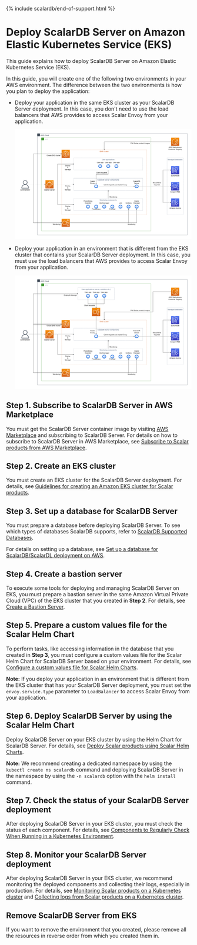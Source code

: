 {% include scalardb/end-of-support.html %}

# Deploy ScalarDB Server on Amazon Elastic Kubernetes Service (EKS)

This guide explains how to deploy ScalarDB Server on Amazon Elastic Kubernetes Service (EKS).

In this guide, you will create one of the following two environments in your AWS environment. The difference between the two environments is how you plan to deploy the application:

* Deploy your application in the same EKS cluster as your ScalarDB Server deployment. In this case, you don't need to use the load balancers that AWS provides to access Scalar Envoy from your application.

  ![image](./images/png/EKS_ScalarDB_Server_App_In_Cluster.drawio.png)  

* Deploy your application in an environment that is different from the EKS cluster that contains your ScalarDB Server deployment. In this case, you must use the load balancers that AWS provides to access Scalar Envoy from your application.

  ![image](./images/png/EKS_ScalarDB_Server_App_Out_Cluster.drawio.png)  

## Step 1. Subscribe to ScalarDB Server in AWS Marketplace

You must get the ScalarDB Server container image by visiting [AWS Marketplace](https://aws.amazon.com/marketplace/pp/prodview-rzbuhxgvqf4d2) and subscribing to ScalarDB Server. For details on how to subscribe to ScalarDB Server in AWS Marketplace, see [Subscribe to Scalar products from AWS Marketplace](./AwsMarketplaceGuide.md#subscribe-to-scalar-products-from-aws-marketplace).

## Step 2. Create an EKS cluster

You must create an EKS cluster for the ScalarDB Server deployment. For details, see [Guidelines for creating an Amazon EKS cluster for Scalar products](./CreateEKSClusterForScalarProducts.md).

## Step 3. Set up a database for ScalarDB Server

You must prepare a database before deploying ScalarDB Server. To see which types of databases ScalarDB supports, refer to [ScalarDB Supported Databases](https://github.com/scalar-labs/scalardb/blob/master/docs/scalardb-supported-databases.md).

For details on setting up a database, see [Set up a database for ScalarDB/ScalarDL deployment on AWS](./SetupDatabaseForAWS.md).

## Step 4. Create a bastion server

To execute some tools for deploying and managing ScalarDB Server on EKS, you must prepare a bastion server in the same Amazon Virtual Private Cloud (VPC) of the EKS cluster that you created in **Step 2**. For details, see [Create a Bastion Server](./CreateBastionServer.md).

## Step 5. Prepare a custom values file for the Scalar Helm Chart

To perform tasks, like accessing information in the database that you created in **Step 3**, you must configure a custom values file for the Scalar Helm Chart for ScalarDB Server based on your environment. For details, see [Configure a custom values file for Scalar Helm Charts](https://github.com/scalar-labs/helm-charts/blob/main/docs/configure-custom-values-file.md).

**Note:** If you deploy your application in an environment that is different from the EKS cluster that has your ScalarDB Server deployment, you must set the `envoy.service.type` parameter to `LoadBalancer` to access Scalar Envoy from your application.

## Step 6. Deploy ScalarDB Server by using the Scalar Helm Chart

Deploy ScalarDB Server on your EKS cluster by using the Helm Chart for ScalarDB Server. For details, see [Deploy Scalar products using Scalar Helm Charts](https://github.com/scalar-labs/helm-charts/blob/main/docs/how-to-deploy-scalar-products.md).

**Note:** We recommend creating a dedicated namespace by using the `kubectl create ns scalardb` command and deploying ScalarDB Server in the namespace by using the `-n scalardb` option with the `helm install` command.

## Step 7. Check the status of your ScalarDB Server deployment

After deploying ScalarDB Server in your EKS cluster, you must check the status of each component. For details, see [Components to Regularly Check When Running in a Kubernetes Environment](./RegularCheck.md).

## Step 8. Monitor your ScalarDB Server deployment

After deploying ScalarDB Server in your EKS cluster, we recommend monitoring the deployed components and collecting their logs, especially in production. For details, see [Monitoring Scalar products on a Kubernetes cluster](./K8sMonitorGuide.md) and [Collecting logs from Scalar products on a Kubernetes cluster](./K8sLogCollectionGuide.md).

## Remove ScalarDB Server from EKS

If you want to remove the environment that you created, please remove all the resources in reverse order from which you created them in.

